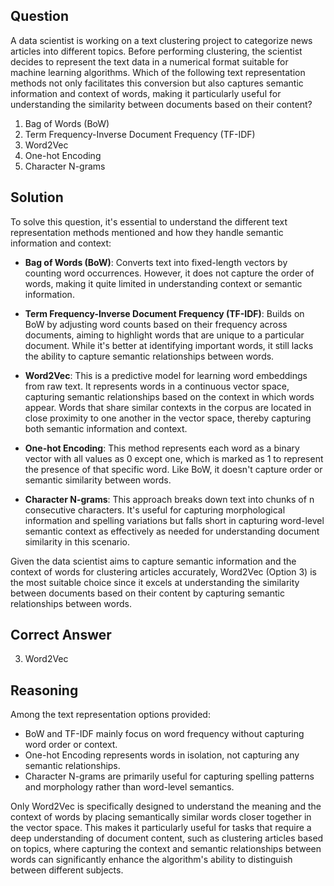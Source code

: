 ## Question
A data scientist is working on a text clustering project to categorize news articles into different topics. Before performing clustering, the scientist decides to represent the text data in a numerical format suitable for machine learning algorithms. Which of the following text representation methods not only facilitates this conversion but also captures semantic information and context of words, making it particularly useful for understanding the similarity between documents based on their content?

1. Bag of Words (BoW)
2. Term Frequency-Inverse Document Frequency (TF-IDF)
3. Word2Vec
4. One-hot Encoding
5. Character N-grams

## Solution

To solve this question, it's essential to understand the different text representation methods mentioned and how they handle semantic information and context:

- **Bag of Words (BoW)**: Converts text into fixed-length vectors by counting word occurrences. However, it does not capture the order of words, making it quite limited in understanding context or semantic information.
  
- **Term Frequency-Inverse Document Frequency (TF-IDF)**: Builds on BoW by adjusting word counts based on their frequency across documents, aiming to highlight words that are unique to a particular document. While it's better at identifying important words, it still lacks the ability to capture semantic relationships between words.
  
- **Word2Vec**: This is a predictive model for learning word embeddings from raw text. It represents words in a continuous vector space, capturing semantic relationships based on the context in which words appear. Words that share similar contexts in the corpus are located in close proximity to one another in the vector space, thereby capturing both semantic information and context.
  
- **One-hot Encoding**: This method represents each word as a binary vector with all values as 0 except one, which is marked as 1 to represent the presence of that specific word. Like BoW, it doesn't capture order or semantic similarity between words.
  
- **Character N-grams**: This approach breaks down text into chunks of n consecutive characters. It's useful for capturing morphological information and spelling variations but falls short in capturing word-level semantic context as effectively as needed for understanding document similarity in this scenario.

Given the data scientist aims to capture semantic information and the context of words for clustering articles accurately, Word2Vec (Option 3) is the most suitable choice since it excels at understanding the similarity between documents based on their content by capturing semantic relationships between words.

## Correct Answer

3. Word2Vec

## Reasoning

Among the text representation options provided:
- BoW and TF-IDF mainly focus on word frequency without capturing word order or context.
- One-hot Encoding represents words in isolation, not capturing any semantic relationships.
- Character N-grams are primarily useful for capturing spelling patterns and morphology rather than word-level semantics.

Only Word2Vec is specifically designed to understand the meaning and the context of words by placing semantically similar words closer together in the vector space. This makes it particularly useful for tasks that require a deep understanding of document content, such as clustering articles based on topics, where capturing the context and semantic relationships between words can significantly enhance the algorithm's ability to distinguish between different subjects.